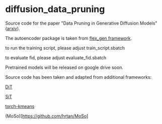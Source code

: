 # diffusion_data_pruning
Source code for the paper "Data Pruning in Generative Diffusion Models" ([arxiv](https://arxiv.org/abs/2411.12523)). 

The autoencoder package is taken from [flex_gen framework](https://github.com/HelmholtzAI-FZJ/flex_gen).

to run the training script, please adjust train_script.sbatch

to evaluate fid, please adjust evaluate_fid.sbatch


Pretrained models will be released on google drive soon. 

Source code has been taken and adapted from additional frameworks:

[DiT](https://github.com/facebookresearch/DiT)

[SiT](https://github.com/willisma/SiT)

[torch-kmeans](https://github.com/jokofa/torch_kmeans)

(MoSo)[https://github.com/hrtan/MoSo]


